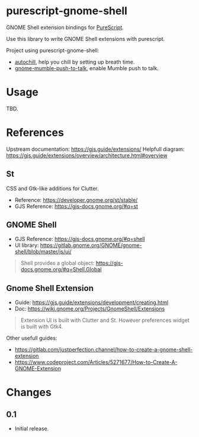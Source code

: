 purescript-gnome-shell
======================

GNOME Shell extension bindings for [PureScript][purescript].

Use this library to write GNOME Shell extensions with purescript.

Project using purescript-gnome-shell:

- [autochill][autochill], help you chill by setting up breath time.
- [gnome-mumble-push-to-talk][gnome-mumble-push-to-talk], enable Mumble push to talk.

# Usage

TBD.

# References

Upstream documentation: https://gjs.guide/extensions/
Helpfull diagram: https://gjs.guide/extensions/overview/architecture.html#overview

## St

CSS and Gtk-like additions for Clutter.

- Reference: https://developer.gnome.org/st/stable/
- GJS Reference: https://gjs-docs.gnome.org/#q=st

## GNOME Shell

- GJS Reference: https://gjs-docs.gnome.org/#q=shell
- UI library: https://gitlab.gnome.org/GNOME/gnome-shell/blob/master/js/ui/

> Shell provides a global object: https://gjs-docs.gnome.org/#q=Shell.Global

## Gnome Shell Extension

- Guide: https://gjs.guide/extensions/development/creating.html
- Doc: https://wiki.gnome.org/Projects/GnomeShell/Extensions

> Extension UI is built with Clutter and St. However preferences widget is built with Gtk4.

Other usefull guides:

- https://gitlab.com/justperfection.channel/how-to-create-a-gnome-shell-extension
- https://www.codeproject.com/Articles/5271677/How-to-Create-A-GNOME-Extension

# Changes

## 0.1

- Initial release.

[purescript]: https://www.purescript.org/
[autochill]: https://github.com/TristanCacqueray/autochill
[gnome-mumble-push-to-talk]: https://github.com/TristanCacqueray/gnome-mumble-push-to-talk
